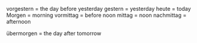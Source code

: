 vorgestern = the day before yesterday
gestern = yesterday
heute = today
Morgen = morning
vormittag = before noon
mittag = noon
nachmittag = afternoon

übermorgen = the day after tomorrow



